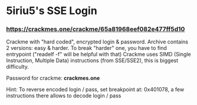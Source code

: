 # 5iriu5's SSE Login

### https://crackmes.one/crackme/65a81968eef082e477ff5d10

Crackme with "hard coded", encrypted login & password. Archive contains 2 versions: easy & harder.
To break "harder" one, you have to find entrypoint ("readelf -f" will be helpful with that)
Crackme uses SIMD (Single Instruction, Multiple Data) instructions (from SSE/SSE2), this is biggest difficulty.

Password for crackme: **crackmes.one**

Hint: 
To reverse encoded login / pass, set breakpoint at: 0x401078, a few instructions there allows to decode login / pass
